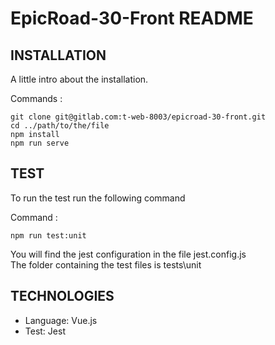 # EpicRoad-30-Front README

## INSTALLATION

A little intro about the installation.

Commands :
```
git clone git@gitlab.com:t-web-8003/epicroad-30-front.git
cd ../path/to/the/file
npm install
npm run serve
```

## TEST

To run the test run the following command

Command :
```
npm run test:unit
```
You will find the jest configuration in the file jest.config.js <br> The folder containing the test files is tests\unit

## TECHNOLOGIES

* Language: Vue.js
* Test: Jest
